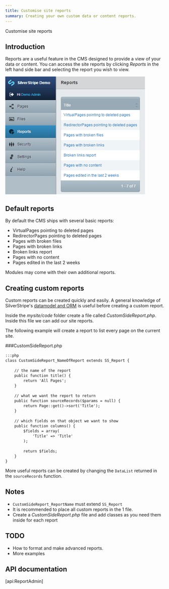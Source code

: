 ```yaml
---
title: Customise site reports
summary: Creating your own custom data or content reports.
---
```

 Customise site reports

## Introduction
Reports are a useful feature in the CMS designed to provide a view of your data or content. You can access
the site reports by clicking *Reports* in the left hand side bar and selecting the report you wish to view.

![](../../../_images/sitereport.png) 


## Default reports

By default the CMS ships with several basic reports:

*  VirtualPages pointing to deleted pages
*  RedirectorPages pointing to deleted pages
*  Pages with broken files
*  Pages with broken links
*  Broken links report
*  Pages with no content
*  Pages edited in the last 2 weeks

Modules may come with their own additional reports.

## Creating custom reports

Custom reports can be created quickly and easily. A general knowledge of SilverStripe's
[datamodel and ORM](../../model/data_model_and_orm) is useful before creating a custom report. 

Inside the *mysite/code* folder create a file called *CustomSideReport.php*. Inside this file we can add our site reports. 

The following example will create a report to list every page on the current site.

###CustomSideReport.php 

	:::php
	class CustomSideReport_NameOfReport extends SS_Report {
		
		// the name of the report
		public function title() {
			return 'All Pages';
		}
		
		// what we want the report to return
		public function sourceRecords($params = null) {
			return Page::get()->sort('Title');
		}
		
		// which fields on that object we want to show
		public function columns() {
			$fields = array(
				'Title' => 'Title'
			);
			
			return $fields;
		}
	}
	

More useful reports can be created by changing the `DataList` returned in the `sourceRecords` function.

## Notes

*  `CustomSideReport_ReportName` must extend `SS_Report`
*  It is recommended to place all custom reports in the 1 file.
  * Create a *CustomSideReport.php* file and add classes as you need them inside for each report

## TODO

*  How to format and make advanced reports.
*  More examples

## API documentation
[api:ReportAdmin]
